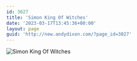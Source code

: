 ```yaml
---
id: 3027
title: 'Simon King Of Witches'
date: '2023-03-17T13:45:36+00:00'
layout: page
guid: 'http://new.andydixon.com/?page_id=3027'
---
```


![Simon King Of Witches](https://i0.wp.com/assets.g8x2.ldn.idrivee2-23.com/posters/Simon%20King%20Of%20Witches%2001.jpg?w=1200&ssl=1 "Simon King Of Witches")